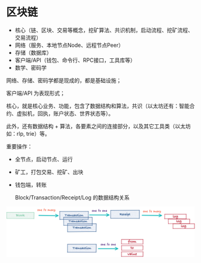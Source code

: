 # 区块链

* 核心（链、区块、交易等概念，挖矿算法、共识机制，启动流程、挖矿流程、交易流程）
* 网络（服务、本地节点Node、远程节点Peer）
* 存储（数据库）
* 客户端/API（钱包、命令行、RPC接口，工具库等）
* 数学、密码学

网络、存储、密码学都是现成的，都是基础设施；

客户端/API 为表现形式；

核心，就是核心业务、功能，包含了数据结构和算法，共识（以太坊还有：智能合约、虚拟机，回执，账户状态、世界状态等）。

此外，还有数据结构 + 算法，各要素之间的连接部分，以及其它工具类（以太坊如：rlp, trie）等。

重要操作：

* 全节点，启动节点、运行
* 矿工，打包交易、挖矿、出块
* 钱包端，转账

  Block/Transaction/Receipt/Log 的数据结构关系

![](/assets/block-tx-receipt-log.png)

